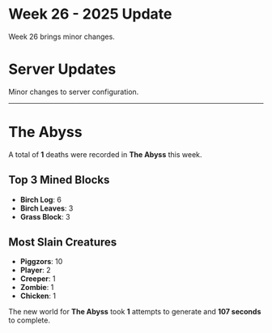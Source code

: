 # Week 26 - 2025 Update

Week 26 brings minor changes.

# Server Updates

Minor changes to server configuration.


---
# The Abyss

A total of **1** deaths were recorded in **The Abyss** this week.
 
## Top 3 Mined Blocks
- **Birch Log**: 6
- **Birch Leaves**: 3
- **Grass Block**: 3
 
## Most Slain Creatures
- **Piggzors**: 10
- **Player**: 2
- **Creeper**: 1
- **Zombie**: 1
- **Chicken**: 1
 
The new world for **The Abyss** took **1** attempts to generate and **107 seconds** to complete.
 
